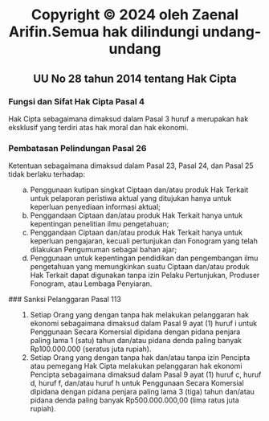 <div style="text-align: center; font-weight: bold;">

<h1>Copyright © 2024 oleh Zaenal Arifin.Semua hak dilindungi undang-undang</h1>
</div>


<div style="text-align: center; font-weight: bold;">

<h2>UU No 28 tahun 2014 tentang Hak Cipta</h2>

</div>

### Fungsi dan Sifat Hak Cipta Pasal 4
Hak Cipta sebagaimana dimaksud dalam Pasal 3 huruf a merupakan hak eksklusif yang terdiri atas hak moral dan hak ekonomi.
###  Pembatasan Pelindungan Pasal 26
Ketentuan sebagaimana dimaksud dalam Pasal 23, Pasal 24, dan Pasal 25 tidak berlaku terhadap:

<ul style="margin-left: 20px; list-style-type: lower-alpha; ">
    <li>Penggunaan kutipan singkat Ciptaan dan/atau produk Hak Terkait untuk pelaporan peristiwa aktual yang ditujukan hanya untuk keperluan penyediaan informasi aktual;</li>
    <li>Penggandaan Ciptaan dan/atau produk Hak Terkait hanya untuk kepentingan penelitian ilmu pengetahuan;</li>
    <li>Penggandaan Ciptaan dan/atau produk Hak Terkait hanya untuk keperluan pengajaran, kecuali pertunjukan dan Fonogram yang telah dilakukan Pengumuman sebagai bahan ajar;</li>
    <li>Penggunaan untuk kepentingan pendidikan dan pengembangan ilmu pengetahuan yang memungkinkan suatu Ciptaan dan/atau produk Hak Terkait dapat digunakan tanpa izin Pelaku Pertunjukan, Produser Fonogram, atau Lembaga Penyiaran.</li>
</ul>
### Sanksi Pelanggaran Pasal 113

<ol style="margin-left: 20px;">
    <li>Setiap Orang yang dengan tanpa hak melakukan pelanggaran hak ekonomi sebagaimana dimaksud dalam Pasal 9 ayat (1) huruf i untuk Penggunaan Secara Komersial dipidana dengan pidana penjara paling lama 1 (satu) tahun dan/atau pidana denda paling banyak Rp100.000.000 (seratus juta rupiah).</li>
    <li>Setiap Orang yang dengan tanpa hak dan/atau tanpa izin Pencipta atau pemegang Hak Cipta melakukan pelanggaran hak ekonomi Pencipta sebagaimana dimaksud dalam Pasal 9 ayat (1) huruf c, huruf d, huruf f, dan/atau huruf h untuk Penggunaan Secara Komersial dipidana dengan pidana penjara paling lama 3 (tiga) tahun dan/atau pidana denda paling banyak Rp500.000.000,00 (lima ratus juta rupiah).</li>
</ol>
